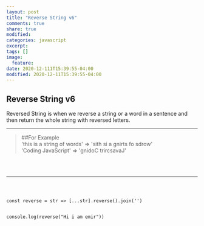 ```yaml
---
layout: post
title: "Reverse String v6"
comments: true
share: true
modified:
categories: javascript
excerpt:
tags: []
image:
  feature:
date: 2020-12-111T15:39:55-04:00
modified: 2020-12-11T15:39:55-04:00
---
```


## Reverse String v6

Reversed String is when we reverse a string or a word in a sentence and then return the whole string with reversed letters.
___

> ##For Example<br>
  'this is a string of words' => 'sith si a gnirts fo sdrow'<br>
  'Coding JavaScript' => 'gnidoC trircsavaJ'<br>
>
##
<br>


___

~~~



const reverse = str => [...str].reverse().join('')


console.log(reverse("Hi i am emir"))


~~~

